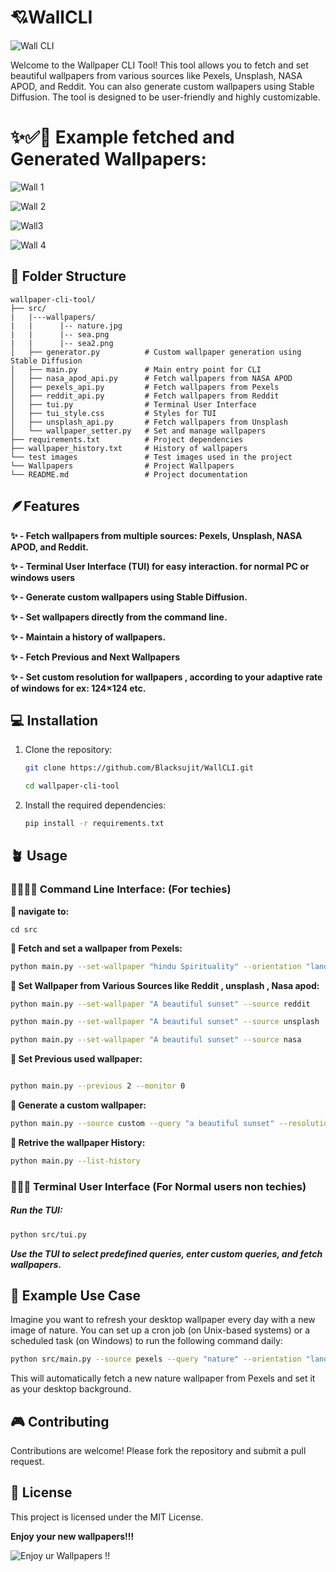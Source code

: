 # 💘WallCLI

![Wall CLI](testimages/webgl_02.gif)


Welcome to the Wallpaper CLI Tool! This tool allows you to fetch and set beautiful wallpapers from various sources like Pexels, Unsplash, NASA APOD, and Reddit. You can also generate custom wallpapers using Stable Diffusion. The tool is designed to be user-friendly and highly customizable.

# ✨✅📄 Example fetched and Generated Wallpapers:

![Wall 1](src/wallpapers/city_night_2.jpg)

![Wall 2](src/wallpapers/ganga_arti_2.jpg)

![Wall3](src/wallpapers/hindu_spirituality_1.jpg)

![Wall 4](src/wallpapers/mountains_2.jpg)

## 📂 Folder Structure

```
wallpaper-cli-tool/
├── src/
|   |---wallpapers/
|   |      |-- nature.jpg 
|   |      |-- sea.png 
|   |      |-- sea2.png 
│   ├── generator.py          # Custom wallpaper generation using Stable Diffusion
│   ├── main.py               # Main entry point for CLI
│   ├── nasa_apod_api.py      # Fetch wallpapers from NASA APOD
│   ├── pexels_api.py         # Fetch wallpapers from Pexels
│   ├── reddit_api.py         # Fetch wallpapers from Reddit
│   ├── tui.py                # Terminal User Interface
│   ├── tui_style.css         # Styles for TUI
│   ├── unsplash_api.py       # Fetch wallpapers from Unsplash
│   └── wallpaper_setter.py   # Set and manage wallpapers
├── requirements.txt          # Project dependencies
├── wallpaper_history.txt     # History of wallpapers
└── test images               # Test images used in the project
└── Wallpapers                # Project Wallpapers 
└── README.md                 # Project documentation
```


## 🪶Features

**✨ - Fetch wallpapers from multiple sources: Pexels, Unsplash, NASA APOD, and Reddit.**

**✨ - Terminal User Interface (TUI) for easy interaction. for normal PC or windows users**

**✨ - Generate custom wallpapers using Stable Diffusion.**

**✨ - Set wallpapers directly from the command line.**

**✨ - Maintain a history of wallpapers.**

**✨ - Fetch Previous and Next Wallpapers**

**✨ - Set custom resolution for wallpapers , according to your adaptive rate of windows for ex: 124×124 etc.**



## 💻 Installation

1. Clone the repository:

    ```sh
    git clone https://github.com/Blacksujit/WallCLI.git
    
    cd wallpaper-cli-tool
    ```

2. Install the required dependencies:

    ```sh
    pip install -r requirements.txt
    ```

## 🪴 Usage

### 🧑‍💻👩‍💻 Command Line Interface: (For techies)

**🫴 navigate to:**

```
cd src
```

**🫴 Fetch and set a wallpaper from Pexels:**

```sh
python main.py --set-wallpaper "hindu Spirituality" --orientation "landscape" --resolution "1920x1080" --monitor 0

```

**🫴 Set Wallpaper from Various Sources like Reddit , unsplash , Nasa apod:**

```sh
python main.py --set-wallpaper "A beautiful sunset" --source reddit
```

```sh
python main.py --set-wallpaper "A beautiful sunset" --source unsplash
```

```sh
python main.py --set-wallpaper "A beautiful sunset" --source nasa
```

**🫴 Set Previous used wallpaper:**

```sh

python main.py --previous 2 --monitor 0

```

**🫴 Generate a custom wallpaper:**

```sh
python main.py --source custom --query "a beautiful sunset" --resolution "1024x1024"

```
**🫴 Retrive the wallpaper History:**

```sh
python main.py --list-history
```

### 🧑‍🔧🦾 Terminal User Interface (For Normal users non techies)

##### **Run the TUI:**

```sh
python src/tui.py
```

***Use the TUI to select predefined queries, enter custom queries, and fetch wallpapers.***


## 🌱 Example Use Case

Imagine you want to refresh your desktop wallpaper every day with a new image of nature. You can set up a cron job (on Unix-based systems) or a scheduled task (on Windows) to run the following command daily:

```sh
python src/main.py --source pexels --query "nature" --orientation "landscape" --resolution "1920x1080"
```

This will automatically fetch a new nature wallpaper from Pexels and set it as your desktop background.

## 🎮 Contributing

Contributions are welcome! Please fork the repository and submit a pull request.

## 🪪 License

This project is licensed under the MIT License.

**Enjoy your new wallpapers!!!**

![Enjoy ur Wallpapers !!](testimages/33e1bf10-174b-47ab-bae1-a77b544b7ce7.jpg)